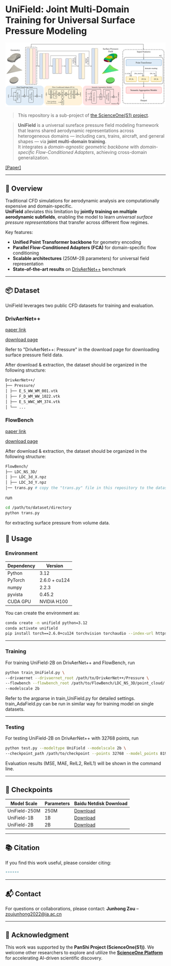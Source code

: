 
# UniField: Joint Multi-Domain Training for Universal Surface Pressure Modeling

<p align="center">
  <img src="images/architecture.png" alt="Overview of UniField" width="700">
</p>

> This repository is a sub-project of [the ScienceOne(S1) project](https://scienceone.cn/).

> **UniField** is a universal sureface pressure field modeling framework that learns shared aerodynamic representations across heterogeneous domains — including cars, trains, aircraft, and general shapes — via **joint multi-domain training**.  
> It integrates a *domain-agnostic geometric backbone* with *domain-specific Flow-Conditioned Adapters*, achieving cross-domain generalization.

[[Paper]](https://arxiv.org/abs/xxxx.xxxxx)

---

## 🧭 Overview

Traditional CFD simulations for aerodynamic analysis are computationally expensive and domain-specific.  
**UniField** alleviates this limitation by **jointly training on multiple aerodynamic subfields**, enabling the model to learn *universal surface pressure representations* that transfer across different flow regimes.

Key features:
- **Unified Point Transformer backbone** for geometry encoding  
- **Parallel Flow-Conditioned Adapters (FCA)** for domain-specific flow conditioning  
- **Scalable architectures** (250M–2B parameters) for universal field representation  
- **State-of-the-art results** on [DrivAerNet++](https://github.com/Mohamedelrefaie/DrivAerNet) benchmark  

---

## 📦 Dataset

UniField leverages two public CFD datasets for training and evaluation.

### **DrivAerNet++**

[paper link](https://arxiv.org/abs/2406.09624)

[download page](https://dataverse.harvard.edu/dataverse/DrivAerNet)

Refer to "DrivAerNet++: Pressure" in the download page for downloading surface pressure field data.

After download & extraction, the dataset should be organized in the following structure:

```bash
DrivAerNet++/
├── Pressure/
│ ├── E_S_WW_WM_001.vtk
│ ├── F_D_WM_WW_1022.vtk 
│ ├── E_S_WWC_WM_374.vtk
│ └── ...
```

### **FlowBench**

[paper link](https://arxiv.org/abs/2409.18032)

[download page](https://huggingface.co/datasets/BGLab/FlowBench/tree/main)

After download & extraction, the dataset should be organized in the following structure:

```bash
FlowBench/
├── LDC_NS_3D/
│ ├── LDC_3d_X.npz
│ ├── LDC_3d_Y.npz
│── trans.py # copy the "trans.py" file in this repository to the dataset directory
```

run
```bash
cd /path/to/dataset/directory
python trans.py
```
for extracting surface pressure from volume data.

## 🚀 Usage

### Environment

| Dependency | Version |
|-------------|----------|
| Python      | 3.12 |
| PyTorch     | 2.6.0 + cu124 |
| numpy       | 2.2.3 | 
| pyvista     | 0.45.2 | 
| CUDA GPU    | NVIDIA H100|

You can create the environment as:
```bash
conda create -n unifield python=3.12
conda activate unifield
pip install torch==2.6.0+cu124 torchvision torchaudio --index-url https://download.pytorch.org/whl/cu124
````

---


### Training

For training UniField-2B on DrivAerNet++ and FlowBench, run
```bash
python train_UniField.py \
--drivaernet --drivaernet_root /path/to/DrivAerNet++/Pressure \
--flowbench --flowbench_root /path/to/FlowBench/LDC_NS_3D/point_cloud/ \
--modelscale 2b
```
Refer to the argparse in train_UniField.py for detailed settings.
train_AdaField.py can be run in similar way for training model on single datasets.

---

### Testing

For testing UniField-2B on DrivAerNet++ with 32768 points, run
```bash
python test.py --modeltype UniField --modelscale 2b \
--checkpoint_path /path/to/checkpoint --points 32768 --model_points 8192
```

Evaluation results (MSE, MAE, RelL2, RelL1) will be shown in the command line.

---

## 🧩 Checkpoints

| Model Scale   | Parameters |  Baidu Netdisk Download                          |
| ------------- | ---------- |  --------------------------------- |
| UniField-250M | 250M       |  [Download](https://pan.baidu.com/s/1kYOlVPIEz_Vnyhb7bRhklw?pwd=sylx) |
| UniField-1B   | 1B         |  [Download](https://pan.baidu.com/s/1wGF8tZ2wXQXm9FC9ElH2Gg?pwd=sylx) |
| UniField-2B   | 2B         |  [Download](https://pan.baidu.com/s/18B_HWEmZUJXVxxOM5E8Gjg?pwd=sylx) |


---

## 📚 Citation

If you find this work useful, please consider citing:

```bibtex
******
```

---

## 📬 Contact

For questions or collaborations, please contact:
**Junhong Zou** – [zoujunhong2022@ia.ac.cn](mailto:zoujunhong2022@ia.ac.cn)


---

## 🙏 Acknowledgment

This work was supported by the **PanShi Project (ScienceOne(S1))**.
We welcome other researchers to explore and utilize the [**ScienceOne Platform**](https://scienceone.cn/) for accelerating AI-driven scientific discovery.